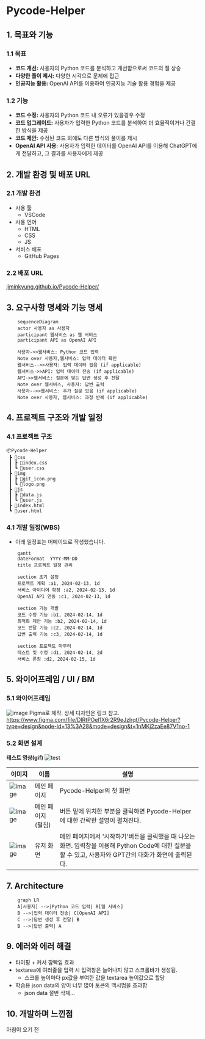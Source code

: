 # Pycode-Helper

## 1. 목표와 기능

### 1.1 목표
- **코드 개선:** 사용자의 Python 코드를 분석하고 개선함으로써 코드의 질 상승
- **다양한 풀이 제시:** 다양한 시각으로 문제에 접근
- **인공지능 활용:** OpenAI API를 이용하여 인공지능 기술 활용 경험을 제공

### 1.2 기능
- **코드 수정:** 사용자의 Python 코드 내 오류가 있을경우 수정
- **코드 업그레이드:** 사용자가 입력한 Python 코드를 분석하여 더 효율적이거나 간결한 방식을 제공
- **코드 제안:** 수정된 코드 외에도 다른 방식의 풀이를 제시
- **OpenAI API 사용:** 사용자가 입력한 데이터를 OpenAI API를 이용해 ChatGPT에게 전달하고, 그 결과를 사용자에게 제공


## 2. 개발 환경 및 배포 URL

### 2.1 개발 환경
- 사용 툴
    - VSCode
- 사용 언어
    - HTML
    - CSS
    - JS
- 서비스 배포
    - GitHub Pages

### 2.2 배포 URL
[jiminkyung.github.io/Pycode-Helper/](https://jiminkyung.github.io/Pycode-Helper/)


## 3. 요구사항 명세와 기능 명세
```mermaid
    sequenceDiagram
    actor 사용자 as 사용자
    participant 웹서비스 as 웹 서비스
    participant API as OpenAI API

    사용자->>웹서비스: Python 코드 입력
    Note over 사용자,웹서비스: 입력 데이터 확인
    웹서비스-->>사용자: 입력 데이터 없음 (if applicable)
    웹서비스->>API: 입력 데이터 전송 (if applicable)
    API->>웹서비스: 질문에 맞는 답변 생성 후 전달
    Note over 웹서비스, 사용자: 답변 출력
    사용자-->>웹서비스: 추가 질문 있음 (if applicable)
    Note over 사용자, 웹서비스: 과정 반복 (if applicable)
```


## 4. 프로젝트 구조와 개발 일정

### 4.1 프로젝트 구조
```
📦Pycode-Helper
 ┣ 📂css
 ┃ ┣ 📜index.css
 ┃ ┗ 📜user.css
 ┣ 📂img
 ┃ ┣ 📜git_icon.png
 ┃ ┗ 📜logo.png
 ┣ 📂js
 ┃ ┣ 📜data.js
 ┃ ┗ 📜user.js
 ┣ 📜index.html
 ┗ 📜user.html
```
### 4.1 개발 일정(WBS)
* 아래 일정표는 머메이드로 작성했습니다.
```mermaid
    gantt
    dateFormat  YYYY-MM-DD
    title 프로젝트 일정 관리
    
    section 초기 설정
    프로젝트 계획 :a1, 2024-02-13, 1d
    서비스 아이디어 확정 :a2, 2024-02-13, 1d
    OpenAI API 연동 :c1, 2024-02-13, 1d
    
    section 기능 개발
    코드 수정 기능 :b1, 2024-02-14, 1d
    최적화 제안 기능 :b2, 2024-02-14, 1d
    코드 전달 기능 :c2, 2024-02-14, 1d
    답변 출력 기능 :c3, 2024-02-14, 1d
    
    section 프로젝트 마무리
    테스트 및 수정 :d1, 2024-02-14, 2d
    서비스 론칭 :d2, 2024-02-15, 1d
```


## 5. 와이어프레임 / UI / BM

### 5.1 와이어프레임
![image](https://github.com/jiminkyung/Pycode-Helper/assets/128216954/179d83c0-3cd3-4fb5-86e7-33b124a8a7ad)
Pigma로 제작. 상세 디자인은 링크 참고.
https://www.figma.com/file/DlRtPOel1X6r2R9eJzlrqt/Pycode-Helper?type=design&node-id=13%3A28&mode=design&t=1nMKj2zaEe87V1no-1

### 5.2 화면 설계
**테스트 영상(gif)**
![test](https://github.com/jiminkyung/orm/assets/128216954/1c2c2c86-2dd8-4991-954b-4f4f276ab730)

|이미지|이름|설명|
|---|---|---|
|![image](https://github.com/jiminkyung/Pycode-Helper/assets/128216954/70dfdc8d-d088-4fdc-9d49-5e6e1bbc0fd0)|메인 페이지|Pycode-Helper의 첫 화면|
|![image](https://github.com/jiminkyung/Pycode-Helper/assets/128216954/4df632ab-98b5-42df-a777-bd196f72b71c)|메인 페이지(펼침)|버튼 밑에 위치한 부분을 클릭하면 Pycode-Helper에 대한 간략한 설명이 펼쳐진다.|
|![image](https://github.com/jiminkyung/Pycode-Helper/assets/128216954/3c0bafe2-a414-47e4-abfc-dd5ced7f6a9e)|유저 화면|메인 페이지에서 '시작하기'버튼을 클릭했을 때 나오는 화면. 입력창을 이용해 Python Code에 대한 질문을 할 수 있고, 사용자와 GPT간의 대화가 화면에 출력된다.|


## 7. Architecture
```mermaid
    graph LR
    A[사용자] -->|Python 코드 입력| B[웹 서비스]
    B -->|입력 데이터 전송| C[OpenAI API]
    C -->|답변 생성 후 전달| B
    B -->|답변 출력| A
```


## 9. 에러와 에러 해결
- 타이핑 + 커서 깜빡임 효과
- textarea에 여러줄을 입력 시 입력창은 늘어나지 않고 스크롤바가 생성됨.
    - 스크롤 높이마다 px값을 부여한 값을 textarea 높이값으로 할당
- 학습용 json data의 양이 너무 많아 토큰의 맥시멈을 초과함
    - json data 절반 삭제...


## 10. 개발하며 느낀점
아침이 오기 전

